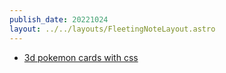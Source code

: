 ```yaml
---
publish_date: 20221024    
layout: ../../layouts/FleetingNoteLayout.astro
---
```

- [3d pokemon cards with css](https://deck-24abcd.netlify.app/) 